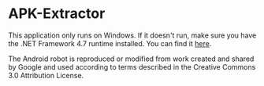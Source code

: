 # APK-Extractor
This application only runs on Windows. If it doesn't run, make sure you have the .NET Framework 4.7 runtime installed. You can find it [here](https://www.microsoft.com/en-us/download/details.aspx?id=55170&desc=dotnet47).

The Android robot is reproduced or modified from work created and shared by Google and used according to terms described in the Creative Commons 3.0 Attribution License.
